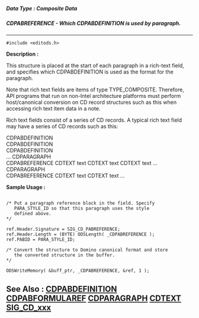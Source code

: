 ##### Data Type : Composite Data
##### CDPABREFERENCE - Which CDPABDEFINITION is used by paragraph.
---
```
#include <editods.h>
```
**Description :**

This structure is placed at the start of each paragraph in a rich-text field, 
and specifies which CDPABDEFINITION is used as the format for the paragraph.

Note that rich text fields are items of type TYPE_COMPOSITE. Therefore, API 
programs that run on non-Intel architecture platforms must perform 
host/canonical conversion on CD record structures such as this when accessing 
rich text item data in a note.

Rich text fields consist of a series of CD records. A typical rich text field 
may have a series of CD records such as this:

CDPABDEFINITION    
CDPABDEFINITION    
CDPABDEFINITION    
...
CDPARAGRAPH   
CDPABREFERENCE
CDTEXT
text 
CDTEXT 
text
CDTEXT 
text
...
CDPARAGRAPH   
CDPABREFERENCE
CDTEXT
text 
CDTEXT 
text
...


**Sample Usage :**
```

/* Put a paragraph reference block in the field. Specify 
   PARA_STYLE_ID so that this paragraph uses the style 
   defined above.
*/

ref.Header.Signature = SIG_CD_PABREFERENCE;
ref.Header.Length = (BYTE) ODSLength( _CDPABREFERENCE );
ref.PABID = PARA_STYLE_ID;

/* Convert the structure to Domino canonical format and store
   the converted structure in the buffer.
*/
    
ODSWriteMemory( &buff_ptr, _CDPABREFERENCE, &ref, 1 );

```
**See Also :**
[CDPABDEFINITION](/domino-c-api-docs/reference/Data/CDPABDEFINITION)
[CDPABFORMULAREF](/domino-c-api-docs/reference/Data/CDPABFORMULAREF)
[CDPARAGRAPH](/domino-c-api-docs/reference/Data/CDPARAGRAPH)
[CDTEXT](/domino-c-api-docs/reference/Data/CDTEXT)
[SIG_CD_xxx](/domino-c-api-docs/reference/Symb/SIG_CD_xxx)
---
